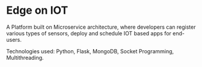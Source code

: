 # Edge on IOT
A Platform built on Microservice architecture, where developers can register various types of sensors, deploy and schedule IOT based apps for end-users.

Technologies used: Python, Flask, MongoDB, Socket Programming, Multithreading.

